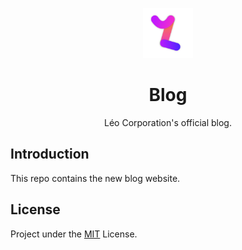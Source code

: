 <p align="center">
  <a href="https://github.com/Leo-Corporation/Blog">
    <img src=".github/images/logo.png" alt="Logo" width="80" height="80">
  </a>

  <h1 align="center">Blog</h3>
  <p align="center">
    Léo Corporation's official blog.
    <br />
  </p>
</p>


## Introduction
This repo contains the new blog website.

## License
Project under the [MIT](https://github.com/Leo-Corporation/Blog/blob/main/LICENSE) License.